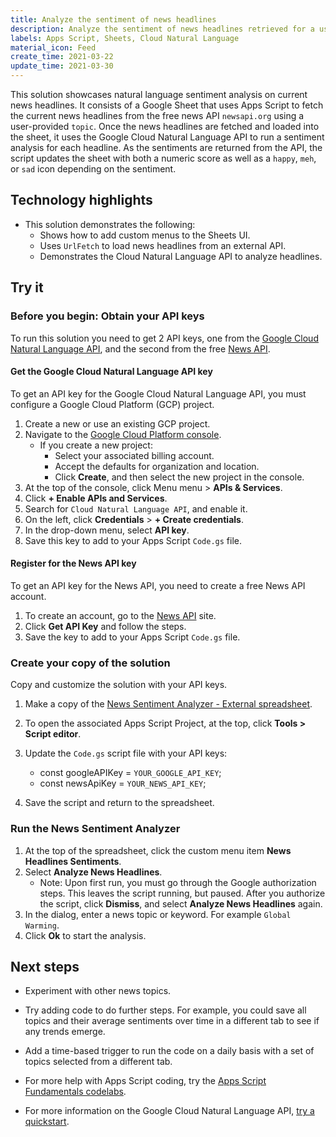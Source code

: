 ```yaml
---
title: Analyze the sentiment of news headlines
description: Analyze the sentiment of news headlines retrieved for a user-specified topic from a free news API.
labels: Apps Script, Sheets, Cloud Natural Language
material_icon: Feed
create_time: 2021-03-22
update_time: 2021-03-30
---
```


This solution showcases natural language sentiment analysis on current news headlines. It consists of a Google Sheet that uses Apps Script to fetch the current news headlines from the free news API `newsapi.org` using a user-provided `topic`.
Once the news headlines are fetched and loaded into the sheet, it uses the Google Cloud Natural Language API to run a sentiment analysis for each headline. 
As the sentiments are returned from the API, the script updates the sheet with both a numeric score as well as a `happy`, `meh`, or `sad` icon depending on the sentiment.
 
## Technology highlights

- This solution demonstrates the following:
   * Shows how to add custom menus to the Sheets UI.
   * Uses `UrlFetch` to load news headlines from an external API.
   * Demonstrates the Cloud Natural Language API to analyze headlines.

## Try it

### Before you begin: Obtain your API keys
To run this solution you need to get 2 API keys, one from the [Google Cloud Natural Language API](https://cloud.google.com/natural-language), and the second from the free [News API](http://newsapi.org/).

#### Get the Google Cloud Natural Language API key

To get an API key for the Google Cloud Natural Language API, you must configure a Google Cloud Platform (GCP) project.

1. Create a new or use an existing GCP project.
1. Navigate to the [Google Cloud Platform console](https://console.cloud.google.com).
    * If you create a new project: 
        * Select your associated billing account.
        * Accept the defaults for organization and location.
        * Click **Create**, and then select the new project in the console.
1. At the top of the console, click Menu <span class="material-icons">menu</span> <span aria-label="and then">></span> **APIs & Services**. 
1. Click **+ Enable APIs and Services**.
1. Search for `Cloud Natural Language API`, and enable it.
1. On the left, click **Credentials** <span aria-label="and then">></span> **+ Create credentials**.
1. In the drop-down menu, select **API key**. 
1. Save this key to add to your Apps Script `Code.gs` file. 

#### Register for the News API key

To get an API key for the News API, you need to create a free News API account.
1. To create an account, go to the [News API](https://newsapi.org/) site.
1. Click **Get API Key** and follow the steps.
1. Save the key to add to your Apps Script `Code.gs` file. 

### Create your copy of the solution
Copy and customize the solution with your API keys.

1. Make a copy of the [News Sentiment Analyzer - External spreadsheet](https://docs.google.com/spreadsheets/d/1Jw-d2ihbjSyO4SyzgXSiC5dzs36GY5aMGxuf_nc7WKU/copy). 

1. To open the associated Apps Script Project, at the top, click **Tools <span aria-label="and then">></span> Script editor**.
1. Update the `Code.gs` script file with your API keys:
    * const googleAPIKey = `YOUR_GOOGLE_API_KEY`;
    * const newsApiKey = `YOUR_NEWS_API_KEY`;
1. Save the script and return to the spreadsheet.

### Run the News Sentiment Analyzer
1. At the top of the spreadsheet, click the custom menu item **News Headlines Sentiments**.
1. Select **Analyze News Headlines**. 
    * Note: Upon first run, you must go through the Google authorization steps. This leaves the script running, but paused. After you authorize the script, click **Dismiss**, and select **Analyze News Headlines** again.
1. In the dialog, enter a news topic or keyword. For example `Global Warming`.
1. Click **Ok** to start the analysis. 

## Next steps

* Experiment with other news topics.

* Try adding code to do further steps. For example, you could save all topics and their average sentiments over time in a different tab to see if any trends emerge.

* Add a time-based trigger to run the code on a daily basis with a set of topics selected from a different tab.

* For more help with Apps Script coding, try the [Apps Script Fundamentals codelabs](https://developers.google.com/apps-script/quickstart/fundamentals-codelabs).

* For more information on the Google Cloud Natural Language API, [try a quickstart](https://cloud.google.com/natural-language/docs/quickstarts).
